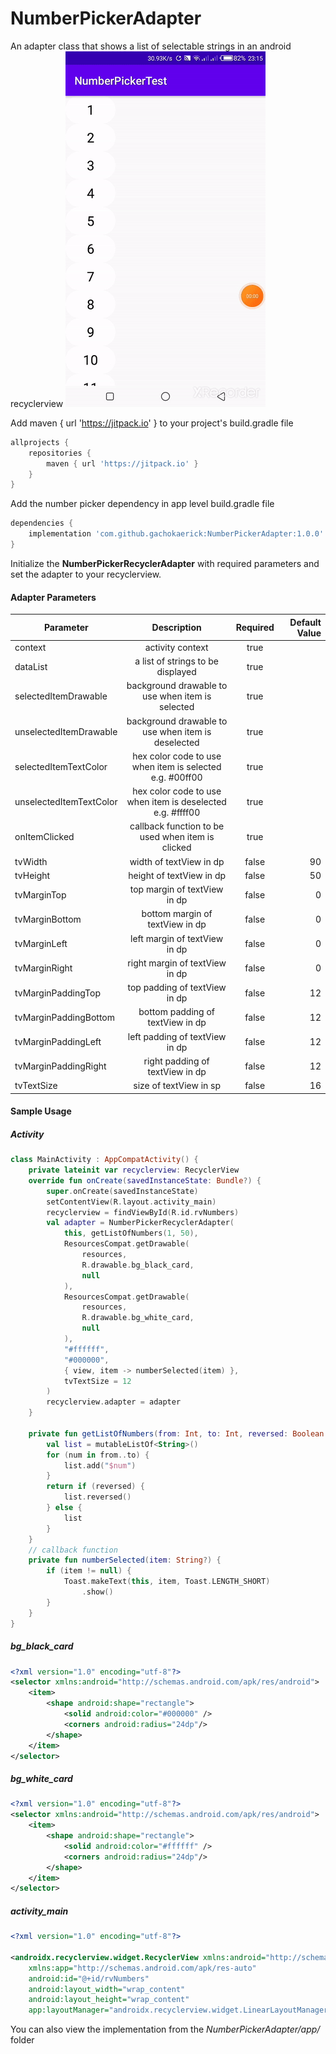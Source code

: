 # NumberPickerAdapter
An adapter class that shows a list of selectable strings in an android recyclerview
![alt text][testGif]

[testGif]: https://github.com/EricGachoka/NumberPickerAdapter/blob/main/number_picker_test.gif "Number Picker Testing"

Add maven { url 'https://jitpack.io' } to your project's build.gradle file
```groovy
allprojects {
    repositories {
        maven { url 'https://jitpack.io' }
    }
}
```

Add the number picker dependency in app level build.gradle file
```groovy
dependencies {
    implementation 'com.github.gachokaerick:NumberPickerAdapter:1.0.0'
}
```

Initialize the **NumberPickerRecyclerAdapter** with required parameters and set the adapter to your recyclerview.

#### Adapter Parameters
| Parameter | Description | Required | Default Value |
| --------- |:-----------:|:---------:|-----------:|
| context   | activity context | true | |
| dataList | a list of strings to be displayed | true | |
| selectedItemDrawable | background drawable to use when item is selected | true | |
| unselectedItemDrawable | background drawable to use when item is deselected | true | |
| selectedItemTextColor | hex color code to use when item is selected e.g. #00ff00 | true | |
| unselectedItemTextColor | hex color code to use when item is deselected e.g. #ffff00 | true | |
| onItemClicked | callback function to be used when item is clicked | true | |
| tvWidth | width of textView in dp | false | 90 |
| tvHeight | height of textView in dp | false | 50 |
| tvMarginTop | top margin of textView in dp | false | 0 |
| tvMarginBottom | bottom margin of textView in dp | false | 0 |
| tvMarginLeft | left margin of textView in dp | false | 0 |
| tvMarginRight | right margin of textView in dp | false | 0 |
| tvMarginPaddingTop | top padding of textView in dp | false | 12 |
| tvMarginPaddingBottom | bottom padding of textView in dp | false | 12 |
| tvMarginPaddingLeft | left padding of textView in dp | false | 12 |
| tvMarginPaddingRight | right padding of textView in dp | false | 12 |
| tvTextSize | size of textView in sp | false | 16 |

#### Sample Usage
##### Activity
```kotlin
class MainActivity : AppCompatActivity() {
    private lateinit var recyclerview: RecyclerView
    override fun onCreate(savedInstanceState: Bundle?) {
        super.onCreate(savedInstanceState)
        setContentView(R.layout.activity_main)
        recyclerview = findViewById(R.id.rvNumbers)
        val adapter = NumberPickerRecyclerAdapter(
            this, getListOfNumbers(1, 50),
            ResourcesCompat.getDrawable(
                resources,
                R.drawable.bg_black_card,
                null
            ),
            ResourcesCompat.getDrawable(
                resources,
                R.drawable.bg_white_card,
                null
            ),
            "#ffffff",
            "#000000",
            { view, item -> numberSelected(item) },
            tvTextSize = 12
        )
        recyclerview.adapter = adapter
    }

    private fun getListOfNumbers(from: Int, to: Int, reversed: Boolean = false): List<String> {
        val list = mutableListOf<String>()
        for (num in from..to) {
            list.add("$num")
        }
        return if (reversed) {
            list.reversed()
        } else {
            list
        }
    }
    // callback function
    private fun numberSelected(item: String?) {
        if (item != null) {
            Toast.makeText(this, item, Toast.LENGTH_SHORT)
                .show()
        }
    }
}
```
##### bg_black_card
```xml
<?xml version="1.0" encoding="utf-8"?>
<selector xmlns:android="http://schemas.android.com/apk/res/android">
    <item>
        <shape android:shape="rectangle">
            <solid android:color="#000000" />
            <corners android:radius="24dp"/>
        </shape>
    </item>
</selector>
```
##### bg_white_card
```xml
<?xml version="1.0" encoding="utf-8"?>
<selector xmlns:android="http://schemas.android.com/apk/res/android">
    <item>
        <shape android:shape="rectangle">
            <solid android:color="#ffffff" />
            <corners android:radius="24dp"/>
        </shape>
    </item>
</selector>
```
##### activity_main
```xml
<?xml version="1.0" encoding="utf-8"?>

<androidx.recyclerview.widget.RecyclerView xmlns:android="http://schemas.android.com/apk/res/android"
    xmlns:app="http://schemas.android.com/apk/res-auto"
    android:id="@+id/rvNumbers"
    android:layout_width="wrap_content"
    android:layout_height="wrap_content"
    app:layoutManager="androidx.recyclerview.widget.LinearLayoutManager" />
```

You can also view the implementation from the *NumberPickerAdapter/app/* folder
 
